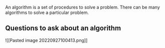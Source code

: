 An algorithm is a set of procedures to solve a problem.
There can be many algorithms to solve a particular problem.

## Questions to ask about an algorithm
![[Pasted image 20220927100413.png]]